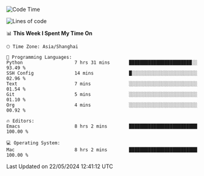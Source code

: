 <!--START_SECTION:waka-->
![Code Time](http://img.shields.io/badge/Code%20Time-1%2C966%20hrs%209%20mins-blue)

![Lines of code](https://img.shields.io/badge/From%20Hello%20World%20I%27ve%20Written-308.0%20thousand%20lines%20of%20code-blue)

📊 **This Week I Spent My Time On** 

```text
🕑︎ Time Zone: Asia/Shanghai

💬 Programming Languages: 
Python                   7 hrs 31 mins       ███████████████████████░░   93.49 % 
SSH Config               14 mins             █░░░░░░░░░░░░░░░░░░░░░░░░   02.96 % 
Text                     7 mins              ░░░░░░░░░░░░░░░░░░░░░░░░░   01.54 % 
Git                      5 mins              ░░░░░░░░░░░░░░░░░░░░░░░░░   01.10 % 
Org                      4 mins              ░░░░░░░░░░░░░░░░░░░░░░░░░   00.92 % 

🔥 Editors: 
Emacs                    8 hrs 2 mins        █████████████████████████   100.00 % 

💻 Operating System: 
Mac                      8 hrs 2 mins        █████████████████████████   100.00 % 
```


 Last Updated on 22/05/2024 12:41:12 UTC
<!--END_SECTION:waka-->
